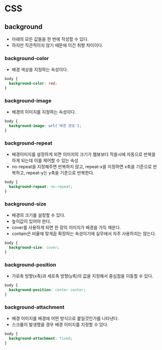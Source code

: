 # CSS

## background
- 아래의 모든 값들을 한 번에 작성할 수 있다.
- 하지만 직관적이지 않기 때문에 이건 취향 차이이다.

### background-color
- 배경 색상을 지정하는 속성이다. 
```css
body {
  background-color: red;
}
```

### background-image
- 배경의 이미지를 지정하는 속성이다.
```css
body {
  background-image: url('배경 경로');
}
```
### background-repeat
- 배경이미지를 설정하게 되면 이미지의 크기가 웹뷰보다 작을시에 자동으로 반복을 하게 되는데 이를 제어할 수 있는 속성
- no-repeat을 지정해주면 반복하지 않고, repeat-x을 지정하면 x축을 기준으로 반복하고, repeat-y는 y축을 기준으로 반복한다.
```css
body {
  background-repeat: no-repeat;
}
```
### background-size
- 배경의 크기를 설정할 수 있다.
- 높이값이 있어야 한다.
- cover를 사용하게 되면 한 장의 이미지가 배경을 가득 채운다. 
- contain은 비율에 맞게끔 확장하는 속성이기에 실무에서 자주 사용하지는 않는다.
```css
body {
  background-size: cover;
}
```
### background-position
- 가로축 방향(x축)과 세로축 방향(y축)의 값을 지정해서 중심점을 이동할 수 있다.
```css
body {
  background-position: center center;
}
``` 
### background-attachment
- 배경 이미지를 배경에 어떤 방식으로 붙일것인가를 나타낸다.
- 스크롤이 발생했을 경우 배경 이미지를 지정할 수 있다.
```css
body {
  background-attachment: fixed;
}
```
















